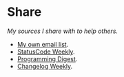 # Share

_My sources I share with to help others._

- [My own email list](mailto:trevordmiller@groups.io).
- [StatusCode Weekly](mailto:peter@webopsweekly.com).
- [Programming Digest](https://programmingdigest.net/submit).
- [Changelog Weekly](https://changelog.com/news/submit).
